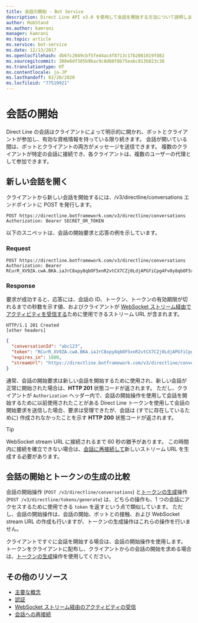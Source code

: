 ```yaml
---
title: 会話の開始 - Bot Service
description: Direct Line API v3.0 を使用して会話を開始する方法について説明します。
author: RobStand
ms.author: kamrani
manager: kamrani
ms.topic: article
ms.service: bot-service
ms.date: 12/13/2017
ms.openlocfilehash: db6fc2049cbf5fe44ac4f8713c17b2081019fd82
ms.sourcegitcommit: 308e6df385b9bac9c8d60f8b75eabc813b823c38
ms.translationtype: HT
ms.contentlocale: ja-JP
ms.lasthandoff: 02/20/2020
ms.locfileid: "77519921"
---
```

# <a name="start-a-conversation"></a>会話の開始

Direct Line の会話はクライアントによって明示的に開かれ、ボットとクライアントが参加し、有効な資格情報を持っている限り続きます。 会話が開いている間は、ボットとクライアントの両方がメッセージを送信できます。 複数のクライアントが特定の会話に接続でき、各クライアントは、複数のユーザーの代理として参加できます。

## <a name="open-a-new-conversation"></a>新しい会話を開く

クライアントから新しい会話を開始するには、/v3/directline/conversations エンドポイントに POST を発行します。

```http
POST https://directline.botframework.com/v3/directline/conversations
Authorization: Bearer SECRET_OR_TOKEN
```

以下のスニペットは、会話の開始要求と応答の例を示しています。

### <a name="request"></a>Request

```http
POST https://directline.botframework.com/v3/directline/conversations
Authorization: Bearer RCurR_XV9ZA.cwA.BKA.iaJrC8xpy8qbOF5xnR2vtCX7CZj0LdjAPGfiCpg4Fv0y8qbOF5xPGfiCpg4Fv0y8qqbOF5x8qbOF5xn
```

### <a name="response"></a>Response

要求が成功すると、応答には、会話の ID、トークン、トークンの有効期限が切れるまでの秒数を示す値、およびクライアントが [WebSocket ストリーム経由でアクティビティを受信する](bot-framework-rest-direct-line-3-0-receive-activities.md#connect-via-websocket)ために使用できるストリーム URL が含まれます。

```http
HTTP/1.1 201 Created
[other headers]
```

```json
{
  "conversationId": "abc123",
  "token": "RCurR_XV9ZA.cwA.BKA.iaJrC8xpy8qbOF5xnR2vtCX7CZj0LdjAPGfiCpg4Fv0y8qbOF5xPGfiCpg4Fv0y8qqbOF5x8qbOF5xn",
  "expires_in": 1800,
  "streamUrl": "https://directline.botframework.com/v3/directline/conversations/abc123/stream?t=RCurR_XV9ZA.cwA..."
}
```

通常、会話の開始要求は新しい会話を開始するために使用され、新しい会話が正常に開始された場合は、**HTTP 201** 状態コードが返されます。 ただし、クライアントが `Authorization` ヘッダー内で、会話の開始操作を使用して会話を開始するために以前使用されたことがある Direct Line トークンを使用して会話の開始要求を送信した場合、要求は受理できたが、会話は (すでに存在しているために) 作成されなかったことを示す **HTTP 200** 状態コードが返されます。

> [!TIP]
> WebSocket stream URL に接続されるまで 60 秒の猶予があります。 この時間内に接続を確立できない場合は、[会話に再接続して](bot-framework-rest-direct-line-3-0-reconnect-to-conversation.md)新しいストリーム URL を生成する必要があります。

## <a name="start-conversation-versus-generate-token"></a>会話の開始とトークンの生成の比較

会話の開始操作 (`POST /v3/directline/conversations`) と[トークンの生成](bot-framework-rest-direct-line-3-0-authentication.md#generate-token)操作 (`POST /v3/directline/tokens/generate`) は、どちらの操作も、1 つの会話にアクセスするために使用できる `token` を返すという点で類似しています。 ただし、会話の開始操作は、会話の開始、ボットとの接触、および WebSocket stream URL の作成も行いますが、トークンの生成操作はこれらの操作を行いません。 

クライアントですぐに会話を開始する場合は、会話の開始操作を使用します。 トークンをクライアントに配布し、クライアントからの会話の開始を求める場合は、[トークンの生成](bot-framework-rest-direct-line-3-0-authentication.md#generate-token)操作を使用してください。 

## <a name="additional-resources"></a>その他のリソース

- [主要な概念](bot-framework-rest-direct-line-3-0-concepts.md)
- [認証](bot-framework-rest-direct-line-3-0-authentication.md)
- [WebSocket ストリーム経由のアクティビティの受信](bot-framework-rest-direct-line-3-0-receive-activities.md#connect-via-websocket)
- [会話への再接続](bot-framework-rest-direct-line-3-0-reconnect-to-conversation.md)
